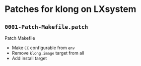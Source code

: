 # Patches for klong on LXsystem

## `0001-Patch-Makefile.patch`

Patch Makefile

- Make `CC` configurable from `env`
- Remove `klong.image` target from all
- Add install target

